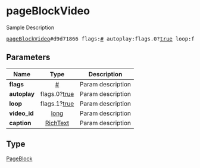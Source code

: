 # pageBlockVideo

Sample Description

<pre>
<a href="../constructor/pageBlockVideo.md">pageBlockVideo</a>#d9d71866 flags:<a href="../type/#.md">#</a> autoplay:flags.0?<a href="../type/true.md">true</a> loop:flags.1?<a href="../type/true.md">true</a> video_id:<a href="../type/long.md">long</a> caption:<a href="../type/RichText.md">RichText</a> = <a href="../type/PageBlock.md">PageBlock</a>;
</pre>
## Parameters

| Name | Type | Description |
|------|:----:|-------------|
| **flags** | <a href="../type/#.md">#</a> | Param description |
| **autoplay** | flags.0?<a href="../type/true.md">true</a> | Param description |
| **loop** | flags.1?<a href="../type/true.md">true</a> | Param description |
| **video_id** | <a href="../type/long.md">long</a> | Param description |
| **caption** | <a href="../type/RichText.md">RichText</a> | Param description |

## Type

<a href="../type/PageBlock.md">PageBlock</a>
